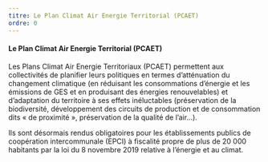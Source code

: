 ```yaml
---
titre: Le Plan Climat Air Energie Territorial (PCAET)
ordre: 0
---
```


#### Le Plan Climat Air Energie Territorial (PCAET)

Les Plans Climat Air Energie Territoriaux (PCAET) permettent aux collectivités de planifier leurs politiques en termes d’atténuation du changement climatique (en réduisant les consommations d’énergie et les émissions de GES et en produisant des énergies renouvelables) et d’adaptation du territoire à ses effets inéluctables (préservation de la biodiversité, développement des circuits de production et de consommation dits « de proximité », préservation de la qualité de l’air...).

Ils sont désormais rendus obligatoires pour les établissements publics de coopération intercommunale (EPCI) à fiscalité propre de plus de 20 000 habitants par la loi du 8 novembre 2019 relative à l’énergie et au climat.

